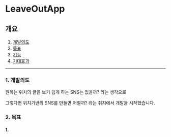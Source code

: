 # LeaveOutApp

## 개요
1. [개발의도](#development)
2. [목표](#purpose)
3. [기능](#function)
4. [기대효과](#expectation)

------------------------------
### <a name="development">1. 개발의도
원하는 위치의 글을 보기 쉽게 하는 SNS는 없을까? 라는 생각으로

그렇다면 위치기반의 SNS를 만들면 어떨까? 라는 취지에서 개발을 시작했습니다.


### <a name="purpose">2. 목표
#### 1.
